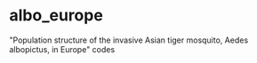 # albo_europe
"Population structure of the invasive Asian tiger mosquito, Aedes albopictus, in Europe" codes
